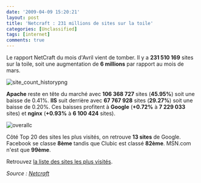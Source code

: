 ```yaml
---
date: '2009-04-09 15:20:21'
layout: post
title: 'Netcraft : 231 millions de sites sur la toile'
categories: [Unclassified]
tags: [internet]
comments: true
---
```


Le rapport NetCraft du mois d'Avril vient de tomber. Il y a **231 510 169** sites sur la toile, soit une augmentation de **6 millions** par rapport au mois de mars.

![site_count_historypng](/images/2009/04/site_count_historypng.gif)

**Apache** reste en tête du marché avec **106 368 727** sites (**45.95%**) soit une baisse de 0.41%. **IIS** suit derrière avec **67 767 928** sites (**29.27%**) soit une baisse de 0.20%. Ces baisses profitent à **Google** (**+0.72%** à **7 229 033** sites) et **nginx** (**+0.93%** à **6 100 424** sites).

![overallc](/images/2009/04/overallc.png)

Côté Top 20 des sites les plus visités, on retrouve **13 sites** de Google. Facebook se classe **8ème** tandis que Clubic est classé **82ème**. MSN.com n'est que **99ème**.

Retrouvez [la liste des sites les plus visités](http://toolbar.netcraft.com/stats/topsites).

*Source : [Netcraft](http://news.netcraft.com/archives/2009/04/06/april_2009_web_server_survey.html)*
